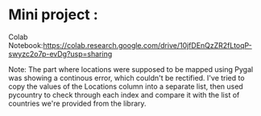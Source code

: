 # Mini project :

Colab Notebook:https://colab.research.google.com/drive/10jfDEnQzZR2fLtoqP-swyzc2o7p-evDg?usp=sharing

Note: The part where locations were supposed to be mapped using Pygal was showing a continous error, which couldn't be rectified. I've tried to copy the values of the Locations column into a separate list, then used pycountry to check through each index and compare it with the list of countries we're provided from the library.
